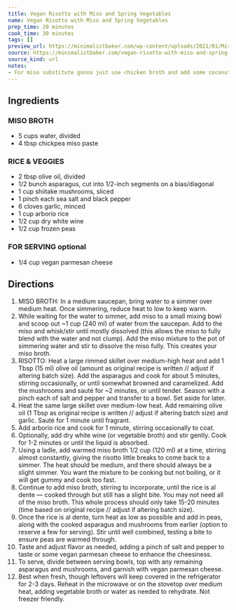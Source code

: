 ```yaml
---
title: Vegan Risotto with Miso and Spring Vegetables
name: Vegan Risotto with Miso and Spring Vegetables
prep_time: 20 minutes
cook_time: 30 minutes
tags: []
preview_url: https://minimalistbaker.com/wp-content/uploads/2021/01/Miso-and-Spring-Pea-Risotto-SQUARE-200x200.jpg
source: https://minimalistbaker.com/vegan-risotto-with-miso-and-spring-vegetables/
source_kind: url
notes:
- For miso substitute gonna just use chicken broth and add some coconut amino (1 tbsp)
---
```


## Ingredients
### MISO BROTH
- 5 cups water, divided
- 4 tbsp chickpea miso paste

### RICE & VEGGIES
- 2 tbsp olive oil, divided
- 1/2 bunch asparagus, cut into 1/2-inch segments on a bias/diagonal
- 1 cup shiitake mushrooms, sliced
- 1 pinch each sea salt and black pepper
- 6 cloves garlic, minced
- 1 cup arborio rice
- 1/2 cup dry white wine
- 1/2 cup frozen peas

### FOR SERVING optional
- 1/4 cup vegan parmesan cheese


## Directions
1. MISO BROTH: In a medium saucepan, bring water to a simmer over medium heat. Once simmering, reduce heat to low to keep warm.
2. While waiting for the water to simmer, add miso to a small mixing bowl and scoop out ~1 cup (240 ml) of water from the saucepan. Add to the miso and whisk/stir until mostly dissolved (this allows the miso to fully blend with the water and not clump). Add the miso mixture to the pot of simmering water and stir to dissolve the miso fully. This creates your miso broth.
3. RISOTTO: Heat a large rimmed skillet over medium-high heat and add 1 Tbsp (15 ml) olive oil (amount as original recipe is written // adjust if altering batch size). Add the asparagus and cook for about 5 minutes, stirring occasionally, or until somewhat browned and caramelized. Add the mushrooms and sauté for ~2 minutes, or until tender. Season with a pinch each of salt and pepper and transfer to a bowl. Set aside for later.
4. Heat the same large skillet over medium-low heat. Add remaining olive oil (1 Tbsp as original recipe is written // adjust if altering batch size) and garlic. Sauté for 1 minute until fragrant.
5. Add arborio rice and cook for 1 minute, stirring occasionally to coat.
6. Optionally, add dry white wine (or vegetable broth) and stir gently. Cook for 1-2 minutes or until the liquid is absorbed.
7. Using a ladle, add warmed miso broth 1/2 cup (120 ml) at a time, stirring almost constantly, giving the risotto little breaks to come back to a simmer. The heat should be medium, and there should always be a slight simmer. You want the mixture to be cooking but not boiling, or it will get gummy and cook too fast.
8. Continue to add miso broth, stirring to incorporate, until the rice is al dente — cooked through but still has a slight bite. You may not need all of the miso broth. This whole process should only take 15-20 minutes (time based on original recipe // adjust if altering batch size).
9. Once the rice is al dente, turn heat as low as possible and add in peas, along with the cooked asparagus and mushrooms from earlier (option to reserve a few for serving). Stir until well combined, testing a bite to ensure peas are warmed through.
10. Taste and adjust flavor as needed, adding a pinch of salt and pepper to taste or some  vegan parmesan cheese to enhance the cheesiness.
11. To serve, divide between serving bowls, top with any remaining asparagus and mushrooms, and garnish with vegan parmesan cheese.
12. Best when fresh, though leftovers will keep covered in the refrigerator for 2-3 days. Reheat in the microwave or on the stovetop over medium heat, adding vegetable broth or water as needed to rehydrate. Not freezer friendly.

